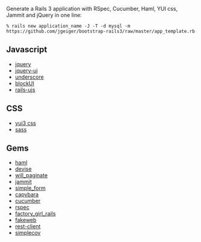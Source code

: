 Generate a Rails 3 application with RSpec, Cucumber, Haml, YUI css, Jammit and jQuery in one line:

    % rails new application_name -J -T -d mysql -m https://github.com/jgeiger/bootstrap-rails3/raw/master/app_template.rb

Javascript
----------

* [jquery](http://jquery.com/)
* [jquery-ui](http://jqueryui.com/)
* [underscore](http://documentcloud.github.com/underscore/)
* [blockUI](http://jquery.malsup.com/block/)
* [rails-ujs](http://github.com/rails/jquery-ujs)

CSS
---
* [yui3 css](http://developer.yahoo.com/yui/3/)
* [sass](http://sass-lang.com/)

Gems
----

* [haml](http://haml-lang.com/)
* [devise](http://github.com/plataformatec/devise)
* [will_paginate](http://github.com/mislav/will_paginate)
* [jammit](http://documentcloud.github.com/jammit/)
* [simple_form](http://github.com/plataformatec/simple_form)
* [capybara](http://github.com/jnicklas/capybara)
* [cucumber](http://cukes.info/)
* [rspec](http://rspec.info/)
* [factory_girl_rails](http://github.com/thoughtbot/factory_girl_rails)
* [fakeweb](http://github.com/chrisk/fakeweb)
* [rest-client](http://github.com/archiloque/rest-client)
* [simplecov](http://github.com/colszowka/simplecov)

